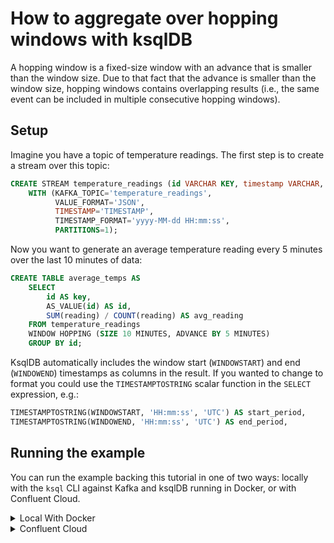 <!-- title: How to aggregate over hopping windows with ksqlDB -->
<!-- description: In this tutorial, learn how to aggregate over hopping windows with ksqlDB, with step-by-step instructions and supporting code. -->

# How to aggregate over hopping windows with ksqlDB

A hopping window is a fixed-size window with an advance that is smaller than the window size. Due to that fact that the
advance is smaller than the window size, hopping windows contains overlapping results (i.e., the same event can be
included in multiple consecutive hopping windows).

## Setup

Imagine you have a topic of temperature readings. The first step is to create a stream over this topic:

```sql
CREATE STREAM temperature_readings (id VARCHAR KEY, timestamp VARCHAR, reading BIGINT)
    WITH (KAFKA_TOPIC='temperature_readings',
          VALUE_FORMAT='JSON',
          TIMESTAMP='TIMESTAMP',
          TIMESTAMP_FORMAT='yyyy-MM-dd HH:mm:ss',
          PARTITIONS=1);
```

Now you want to generate an average temperature reading every 5 minutes over the last 10 minutes of data:

```sql
CREATE TABLE average_temps AS
    SELECT
        id AS key,
        AS_VALUE(id) AS id,
        SUM(reading) / COUNT(reading) AS avg_reading
    FROM temperature_readings
    WINDOW HOPPING (SIZE 10 MINUTES, ADVANCE BY 5 MINUTES)
    GROUP BY id;
```

KsqlDB automatically includes the window start (`WINDOWSTART`) and end (`WINDOWEND`) timestamps as columns in the result.
If you wanted to change to format you could use the `TIMESTAMPTOSTRING` scalar function in the `SELECT` expression, e.g.:

```sql
TIMESTAMPTOSTRING(WINDOWSTART, 'HH:mm:ss', 'UTC') AS start_period,
TIMESTAMPTOSTRING(WINDOWEND, 'HH:mm:ss', 'UTC') AS end_period,
```

## Running the example

You can run the example backing this tutorial in one of two ways: locally with the `ksql` CLI against Kafka and ksqlDB running in Docker, or with Confluent Cloud.

<details>
  <summary>Local With Docker</summary>

  ### Prerequisites

  * Docker running via [Docker Desktop](https://docs.docker.com/desktop/) or [Docker Engine](https://docs.docker.com/engine/install/)
  * [Docker Compose](https://docs.docker.com/compose/install/). Ensure that the command `docker compose version` succeeds.

  ### Run the commands

  Clone the `confluentinc/tutorials` GitHub repository (if you haven't already) and navigate to the `tutorials` directory:

  ```shell
  git clone git@github.com:confluentinc/tutorials.git
  cd tutorials
  ```

  Start ksqlDB and Kafka:

  ```shell
  docker compose -f ./docker/docker-compose-ksqldb.yml up -d
  ```

  Next, open the ksqlDB CLI:

  ```shell
  docker exec -it ksqldb-cli ksql http://ksqldb-server:8088
  ```

  Run the following SQL statements to create the `temperature_readings` stream backed by Kafka running in Docker and populate it with
  test data.

  ```sql
  CREATE STREAM temperature_readings (id VARCHAR KEY, timestamp VARCHAR, reading BIGINT)
      WITH (KAFKA_TOPIC='temperature_readings',
            VALUE_FORMAT='JSON',
            TIMESTAMP='TIMESTAMP',
            TIMESTAMP_FORMAT='yyyy-MM-dd HH:mm:ss',
            PARTITIONS=1);
  ```

  ```sql
  INSERT INTO temperature_readings (id, timestamp, reading) VALUES ('1', '2020-01-15 02:15:30', 55);
  INSERT INTO temperature_readings (id, timestamp, reading) VALUES ('1', '2020-01-15 02:20:30', 50);
  INSERT INTO temperature_readings (id, timestamp, reading) VALUES ('1', '2020-01-15 02:25:30', 45);
  INSERT INTO temperature_readings (id, timestamp, reading) VALUES ('1', '2020-01-15 02:30:30', 40);
  INSERT INTO temperature_readings (id, timestamp, reading) VALUES ('1', '2020-01-15 02:35:30', 45);
  INSERT INTO temperature_readings (id, timestamp, reading) VALUES ('1', '2020-01-15 02:40:30', 50);
  INSERT INTO temperature_readings (id, timestamp, reading) VALUES ('1', '2020-01-15 02:45:30', 55);
  INSERT INTO temperature_readings (id, timestamp, reading) VALUES ('1', '2020-01-15 02:50:30', 60);
  ```

  Next, run the hopping window query to generate a table of average temperature readings every 5 minutes over the last 10 
  minutes of data. Note that we first tell ksqlDB to consume from the beginning of the `temperature_readings` stream.

  ```sql
  SET 'auto.offset.reset'='earliest';

  CREATE TABLE average_temps AS
      SELECT
          id AS key,
          AS_VALUE(id) AS id,
          SUM(reading) / COUNT(reading) AS avg_reading
      FROM temperature_readings
      WINDOW HOPPING (SIZE 10 MINUTES, ADVANCE BY 5 MINUTES)
      GROUP BY id;
  ```

  Query the table of average temperatures:

  ```sql
  SELECT * FROM average_temps;
  ```

  The query output should look like this:

  ```plaintext
  +---------------------+---------------------+---------------------+---------------------+---------------------+
  |KEY                  |WINDOWSTART          |WINDOWEND            |ID                   |AVG_READING          |
  +---------------------+---------------------+---------------------+---------------------+---------------------+
  |1                    |1579054200000        |1579054800000        |1                    |55                   |
  |1                    |1579054500000        |1579055100000        |1                    |52                   |
  |1                    |1579054800000        |1579055400000        |1                    |47                   |
  |1                    |1579055100000        |1579055700000        |1                    |42                   |
  |1                    |1579055400000        |1579056000000        |1                    |42                   |
  |1                    |1579055700000        |1579056300000        |1                    |47                   |
  |1                    |1579056000000        |1579056600000        |1                    |52                   |
  |1                    |1579056300000        |1579056900000        |1                    |57                   |
  |1                    |1579056600000        |1579057200000        |1                    |60                   |
  +---------------------+---------------------+---------------------+---------------------+---------------------+
  ```

  When you are finished, exit the ksqlDB CLI by entering `CTRL-D` and clean up the containers used for this tutorial by running:

  ```shell
  docker compose -f ./docker/docker-compose-ksqldb.yml down
  ```

</details>

<details>
  <summary>Confluent Cloud</summary>

  ### Prerequisites

  * A [Confluent Cloud](https://confluent.cloud/signup) account
  * The [Confluent CLI](https://docs.confluent.io/confluent-cli/current/install.html) installed on your machine

  ### Create Confluent Cloud resources

  Login to your Confluent Cloud account:

  ```shell
  confluent login --prompt --save
  ```

  Install a CLI plugin that will streamline the creation of resources in Confluent Cloud:

  ```shell
  confluent plugin install confluent-cloud_kickstart
  ```

  Run the following command to create a Confluent Cloud environment and Kafka cluster. This will create 
  resources in AWS region `us-west-2` by default, but you may override these choices by passing the `--cloud` argument with
  a value of `aws`, `gcp`, or `azure`, and the `--region` argument that is one of the cloud provider's supported regions,
  which you can list by running `confluent kafka region list --cloud <CLOUD PROVIDER>`
  
  ```shell
  confluent cloud-kickstart --name ksqldb-tutorial \
    --environment-name ksqldb-tutorial \
    --output-format stdout
  ```

  Now, create a ksqlDB cluster by first getting your user ID of the form `u-123456` when you run this command:

  ```shell
  confluent iam user list
  ```

  And then create a ksqlDB cluster called `ksqldb-tutorial` with access linked to your user account:

  ```shell
  confluent ksql cluster create ksqldb-tutorial \
    --credential-identity <USER ID>
  ```

  ### Run the commands

  Login to the [Confluent Cloud Console](https://confluent.cloud/). Select `Environments` in the lefthand navigation,
  and then click the `ksqldb-tutorial` environment tile. Click the `ksqldb-tutorial` Kafka cluster tile, and then
  select `ksqlDB` in the lefthand navigation.

  The cluster may take a few minutes to be provisioned. Once its status is `Up`, click the cluster name and scroll down to the editor.

  In the query properties section at the bottom, change the value for `auto.offset.reset` to `Earliest` so that ksqlDB 
  will consume from the beginning of the stream we create.

  Enter the following statements in the editor and click `Run query`. This creates the `temperature_readings` stream and
  populates it with test data.

  ```sql
  CREATE STREAM temperature_readings (id VARCHAR KEY, timestamp VARCHAR, reading BIGINT)
      WITH (KAFKA_TOPIC='temperature_readings',
            VALUE_FORMAT='JSON',
            TIMESTAMP='TIMESTAMP',
            TIMESTAMP_FORMAT='yyyy-MM-dd HH:mm:ss',
            PARTITIONS=1);

  INSERT INTO temperature_readings (id, timestamp, reading) VALUES ('1', '2020-01-15 02:15:30', 55);
  INSERT INTO temperature_readings (id, timestamp, reading) VALUES ('1', '2020-01-15 02:20:30', 50);
  INSERT INTO temperature_readings (id, timestamp, reading) VALUES ('1', '2020-01-15 02:25:30', 45);
  INSERT INTO temperature_readings (id, timestamp, reading) VALUES ('1', '2020-01-15 02:30:30', 40);
  INSERT INTO temperature_readings (id, timestamp, reading) VALUES ('1', '2020-01-15 02:35:30', 45);
  INSERT INTO temperature_readings (id, timestamp, reading) VALUES ('1', '2020-01-15 02:40:30', 50);
  INSERT INTO temperature_readings (id, timestamp, reading) VALUES ('1', '2020-01-15 02:45:30', 55);
  INSERT INTO temperature_readings (id, timestamp, reading) VALUES ('1', '2020-01-15 02:50:30', 60);
  ```

  Next, paste the hopping window query in the query edit and click `Run query`. This will to generate a table of average
  temperature readings every 5 minutes over the last 10 minutes of data.

  ```sql
  CREATE TABLE average_temps AS
      SELECT
          id AS key,
          AS_VALUE(id) AS id,
          SUM(reading) / COUNT(reading) AS avg_reading
      FROM temperature_readings
      WINDOW HOPPING (SIZE 10 MINUTES, ADVANCE BY 5 MINUTES)
      GROUP BY id;
  ```

  Query the table of average temperatures:

  ```sql
  SELECT * FROM average_temps;
  ```

  The query output should look like this:

  ```plaintext
  +---------------------+---------------------+---------------------+---------------------+---------------------+
  |KEY                  |WINDOWSTART          |WINDOWEND            |ID                   |AVG_READING          |
  +---------------------+---------------------+---------------------+---------------------+---------------------+
  |1                    |1579054200000        |1579054800000        |1                    |55                   |
  |1                    |1579054500000        |1579055100000        |1                    |52                   |
  |1                    |1579054800000        |1579055400000        |1                    |47                   |
  |1                    |1579055100000        |1579055700000        |1                    |42                   |
  |1                    |1579055400000        |1579056000000        |1                    |42                   |
  |1                    |1579055700000        |1579056300000        |1                    |47                   |
  |1                    |1579056000000        |1579056600000        |1                    |52                   |
  |1                    |1579056300000        |1579056900000        |1                    |57                   |
  |1                    |1579056600000        |1579057200000        |1                    |60                   |
  +---------------------+---------------------+---------------------+---------------------+---------------------+
  ```

  ### Clean up

  When you are finished, delete the `ksqldb-tutorial` environment by first getting the environment ID of the form 
  `env-123456` corresponding to it:

  ```shell
  confluent environment list
  ```

  Delete the environment, including all resources created for this tutorial:

  ```shell
  confluent environment delete <ENVIRONMENT ID>
  ```

</details>
